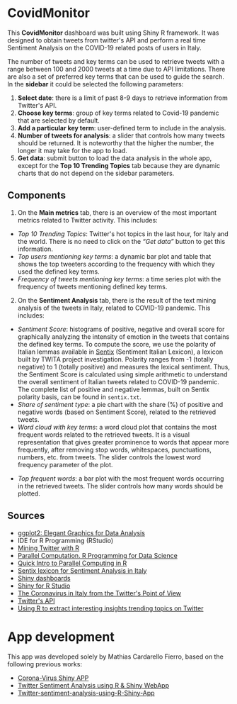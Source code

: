 # CovidMonitor
This **CovidMonitor** dashboard was built using Shiny R framework. It was designed to obtain tweets from twitter's API and perform a real time Sentiment Analysis on the COVID-19 related posts of users in Italy.

The number of tweets and key terms can be used to retrieve tweets with a range between 100 and 2000 tweets at a time due to API limitations. There are also a set of preferred key terms that can be used to guide the search. In the **sidebar** it could be selected the following parameters:

1.	**Select date**: there is a limit of past 8-9 days to retrieve information from Twitter's API.
2.	**Choose key terms**: group of key terms related to Covid-19 pandemic that are selected by default.
3.	**Add a particular key term**: user-defined term to include in the analysis.
4.	**Number of tweets for analysis**: a slider that controls how many tweets should be returned. It is noteworthy that the higher the number, the longer it may take for the app to load.
5.	**Get data**: submit button to load the data analysis in the whole app, except for the **Top 10 Trending Topics** tab because they are dynamic charts that do not depend on the sidebar parameters.


## Components
1.	On the **Main metrics** tab, there is an overview of the most important metrics related to Twitter activity. This includes:
*	*Top 10 Trending Topics*: Twitter's hot topics in the last hour, for Italy and the world. There is no need to click on the *“Get data”* button to get this information.
*	*Top users mentioning key terms*: a dynamic bar plot and table that shows the top tweeters according to the frequency with which they used the defined key terms.
*	*Frequency of tweets mentioning key terms*: a time series plot with the frequency of tweets mentioning defined key terms.

2.	On the **Sentiment Analysis** tab, there is the result of the text mining analysis of the tweets in Italy, related to COVID-19 pandemic. This includes:
* *Sentiment Score*: histograms of positive, negative and overall score for graphically analyzing the intensity of emotion in the tweets that contains the defined key terms. To compute the score, we use the polarity of Italian lemmas available in [Sentix](http://valeriobasile.github.io/twita/sentix.html) (Sentiment Italian Lexicon), a lexicon built by TWITA project investigation. Polarity ranges from -1 (totally negative) to 1 (totally positive) and measures the lexical sentiment. Thus, the Sentiment Score is calculated using simple arithmetic to understand the overall sentiment of Italian tweets related to COVID-19 pandemic. The complete list of positive and negative lemmas, built on Sentix polarity basis, can be found in `sentix.txt`. 
*	*Share of sentiment type*: a pie chart with the share (%) of positive and negative words (based on Sentiment Score), related to the retrieved tweets.
*	*Word cloud with key terms*: a word cloud plot that contains the most frequent words related to the retrieved tweets. It is a visual representation that gives greater prominence to words that appear more frequently, after removing stop words, whitespaces, punctuations, numbers, etc. from tweets. The slider controls the lowest word frequency parameter of the plot.
-	*Top frequent words*: a bar plot with the most frequent words occurring in the retrieved tweets. The slider controls how many words should be plotted.


## Sources

* [ggplot2: Elegant Graphics for Data Analysis](https://ggplot2-book.org/index.html)
* IDE for R Programming (RStudio)
* [Mining Twitter with R](https://sites.google.com/site/miningtwitter/home)
* [Parallel Computation. R Programming for Data Science](https://bookdown.org/rdpeng/rprogdatascience/parallel-computation.html)
* [Quick Intro to Parallel Computing in R](https://nceas.github.io/oss-lessons/parallel-computing-in-r/parallel-computing-in-r.html)
* [Sentix lexicon for Sentiment Analysis in Italy](http://valeriobasile.github.io/twita/sentix.html)
* [Shiny dashboards](https://rstudio.github.io/shinydashboard/index.html)
* [Shiny for R Studio](https://shiny.rstudio.com)
* [The Coronavirus in Italy from the Twitter's Point of View](http://tech.kode-datacenter.net:11000/covid19/articles/twitter-analysis-overview/)
* [Twitter's API](https://developer.twitter.com/en/docs/twitter-api)
* [Using R to extract interesting insights trending topics on Twitter](https://medium.com/@emmanuelsibanda/explaining-south-africas-sona-of-2019-through-a-twitter-keyword-analysis-f5306cad2d79)


# App development

This app was developed solely by Mathias Cardarello Fierro, based on the following previous works:
* [Corona-Virus Shiny APP](https://github.com/simmieyungie/Corona-Virus)
* [Twitter Sentiment Analysis using R & Shiny WebApp](https://github.com/ankit2web/Twitter-Sentiment-Analysis-using-R-Shiny-WebApp)
* [Twitter-sentiment-analysis-using-R-Shiny-App](https://github.com/vidhigandhi94/Twitter-sentiment-analysis-using-R-Shiny-App)
